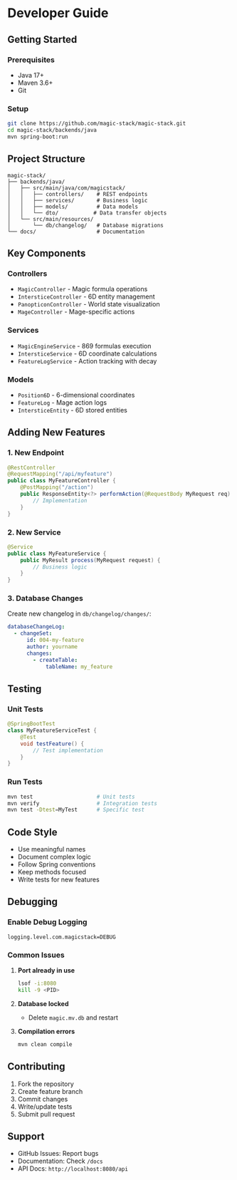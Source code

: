 # Developer Guide

## Getting Started

### Prerequisites
- Java 17+
- Maven 3.6+
- Git

### Setup
```bash
git clone https://github.com/magic-stack/magic-stack.git
cd magic-stack/backends/java
mvn spring-boot:run
```

## Project Structure

```
magic-stack/
├── backends/java/
│   ├── src/main/java/com/magicstack/
│   │   ├── controllers/    # REST endpoints
│   │   ├── services/       # Business logic
│   │   ├── models/         # Data models
│   │   └── dto/           # Data transfer objects
│   └── src/main/resources/
│       └── db/changelog/   # Database migrations
└── docs/                   # Documentation
```

## Key Components

### Controllers
- `MagicController` - Magic formula operations
- `IntersticeController` - 6D entity management
- `PanopticonController` - World state visualization
- `MageController` - Mage-specific actions

### Services
- `MagicEngineService` - 869 formulas execution
- `IntersticeService` - 6D coordinate calculations
- `FeatureLogService` - Action tracking with decay

### Models
- `Position6D` - 6-dimensional coordinates
- `FeatureLog` - Mage action logs
- `IntersticeEntity` - 6D stored entities

## Adding New Features

### 1. New Endpoint
```java
@RestController
@RequestMapping("/api/myfeature")
public class MyFeatureController {
    @PostMapping("/action")
    public ResponseEntity<?> performAction(@RequestBody MyRequest req) {
        // Implementation
    }
}
```

### 2. New Service
```java
@Service
public class MyFeatureService {
    public MyResult process(MyRequest request) {
        // Business logic
    }
}
```

### 3. Database Changes
Create new changelog in `db/changelog/changes/`:
```yaml
databaseChangeLog:
  - changeSet:
      id: 004-my-feature
      author: yourname
      changes:
        - createTable:
            tableName: my_feature
```

## Testing

### Unit Tests
```java
@SpringBootTest
class MyFeatureServiceTest {
    @Test
    void testFeature() {
        // Test implementation
    }
}
```

### Run Tests
```bash
mvn test                    # Unit tests
mvn verify                  # Integration tests
mvn test -Dtest=MyTest      # Specific test
```

## Code Style

- Use meaningful names
- Document complex logic
- Follow Spring conventions
- Keep methods focused
- Write tests for new features

## Debugging

### Enable Debug Logging
```properties
logging.level.com.magicstack=DEBUG
```

### Common Issues

1. **Port already in use**
   ```bash
   lsof -i:8080
   kill -9 <PID>
   ```

2. **Database locked**
   - Delete `magic.mv.db` and restart

3. **Compilation errors**
   ```bash
   mvn clean compile
   ```

## Contributing

1. Fork the repository
2. Create feature branch
3. Commit changes
4. Write/update tests
5. Submit pull request

## Support

- GitHub Issues: Report bugs
- Documentation: Check `/docs`
- API Docs: `http://localhost:8080/api`
